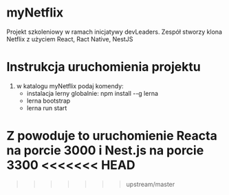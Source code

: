 # myNetflix
Projekt szkoleniowy w ramach inicjatywy devLeaders. Zespół stworzy klona Netflix z użyciem React, Ract Native, NestJS

# Instrukcja uruchomienia projektu
1. w katalogu myNetflix podaj komendy:
    - instalacja lerny globalnie: npm install --g lerna
    - lerna bootstrap
    - lerna run start

 Z powoduje to uruchomienie Reacta na porcie 3000 i Nest.js na porcie 3300 
<<<<<<< HEAD
=======
 
 
>>>>>>> upstream/master
